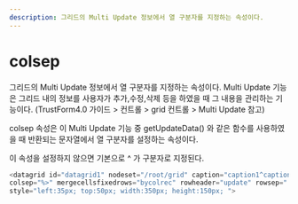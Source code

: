 ```yaml
---
description: 그리드의 Multi Update 정보에서 열 구분자를 지정하는 속성이다.
---
```


# colsep

그리드의 Multi Update 정보에서 열 구분자를 지정하는 속성이다. Multi Update 기능은 그리드 내의 정보를 사용자가 추가,수정,삭제 등을 하였을 때 그 내용을 관리하는 기능이다. \(TrustForm4.0 가이드 &gt; 컨트롤 &gt; grid 컨트롤 &gt; Multi Update 참고\)

colsep 속성은 이 Multi Update 기능 중 getUpdateData\(\) 와 같은 함수를 사용하였을 때 반환되는 문자열에서 열 구분자를 설정하는 속성이다.

이 속성을 설정하지 않으면 기본으로 ^ 가 구분자로 지정된다.

```javascript
<datagrid id="datagrid1" nodeset="/root/grid" caption="caption1^caption2^caption3" 
colsep="%>" mergecellsfixedrows="bycolrec" rowheader="update" rowsep="|" 
style="left:35px; top:50px; width:350px; height:150px; ">
```

